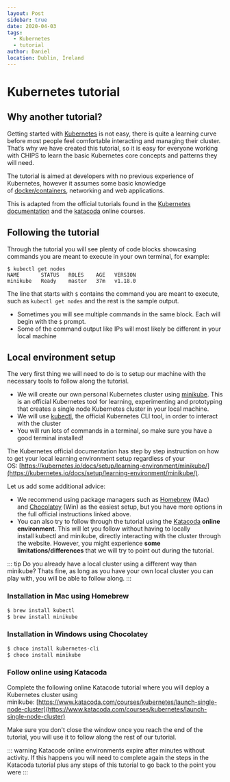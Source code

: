 ```yaml
---
layout: Post
sidebar: true
date: 2020-04-03
tags:
  - Kubernetes
  - tutorial
author: Daniel
location: Dublin, Ireland
---
```


# Kubernetes tutorial

## Why another tutorial?

Getting started with [Kubernetes](https://kubernetes.io/) is not easy, there is quite a learning curve before most people feel comfortable interacting and managing their cluster. That’s why we have created this tutorial, so it is easy for everyone working with CHIPS to learn the basic Kubernetes core concepts and patterns they will need.

The tutorial is aimed at developers with no previous experience of Kubernetes, however it assumes some basic knowledge of [docker/containers](https://www.docker.com/), networking and web applications.

This is adapted from the official tutorials found in the [Kubernetes documentation](https://kubernetes.io/docs/tutorials/) and the [katacoda](https://www.katacoda.com/) online courses.

## Following the tutorial

Through the tutorial you will see plenty of code blocks showcasing commands you are meant to execute in your own terminal, for example:
```bash{1}
$ kubectl get nodes
NAME       STATUS   ROLES    AGE   VERSION
minikube   Ready    master   37m   v1.18.0
```
The line that starts with `$` contains the command you are meant to execute, such as `kubectl get nodes` and the rest is the sample output.

- Sometimes you will see multiple commands in the same block. Each will begin with the `$` prompt.
- Some of the command output like IPs will most likely be different in your local machine

## Local environment setup

The very first thing we will need to do is to setup our machine with the necessary tools to follow along the tutorial.

- We will create our own personal Kubernetes cluster using [minikube](https://github.com/kubernetes/minikube). This is an official Kubernetes tool for learning, experimenting and prototyping that creates a single node Kubernetes cluster in your local machine.
- We will use [kubectl](https://kubernetes.io/docs/reference/kubectl/overview/), the official Kubernetes CLI tool, in order to interact with the cluster
- You will run lots of commands in a terminal, so make sure you have a good terminal installed!

The Kubernetes official documentation has step by step instruction on how to get your local learning environment setup regardless of your OS: [https://kubernetes.io/docs/setup/learning-environment/minikube/](https://kubernetes.io/docs/setup/learning-environment/minikube/).

Let us add some additional advice:

- We recommend using package managers such as [Homebrew](https://brew.sh/) (Mac) and [Chocolatey](https://chocolatey.org/) (Win) as the easiest setup, but you have more options in the full official instructions linked above.
- You can also try to follow through the tutorial using the [Katacoda](https://www.katacoda.com/) **online environment**. This will let you follow without having to locally install kubectl and minikube, directly interacting with the cluster through the website. However, you might experience **some limitations/differences** that we will try to point out during the tutorial.

::: tip
Do you already have a local cluster using a different way than minikube? Thats fine, as long as you have your own local cluster you can play with, you will be able to follow along.
:::

### Installation in Mac using Homebrew
```bash
$ brew install kubectl
$ brew install minikube
```

### Installation in Windows using Chocolatey
```bash
$ choco install kubernetes-cli
$ choco install minikube
```

### Follow online using Katacoda

Complete the following online Katacode tutorial where you will deploy a Kubernetes cluster using minikube: [https://www.katacoda.com/courses/kubernetes/launch-single-node-cluster](https://www.katacoda.com/courses/kubernetes/launch-single-node-cluster)

Make sure you don't close the window once you reach the end of the tutorial, you will use it to follow along the rest of our tutorial.

::: warning
Katacode online environments expire after minutes without activity. If this happens you will need to complete again the steps in the Katacoda tutorial plus any steps of this tutorial to go back to the point you were
:::
